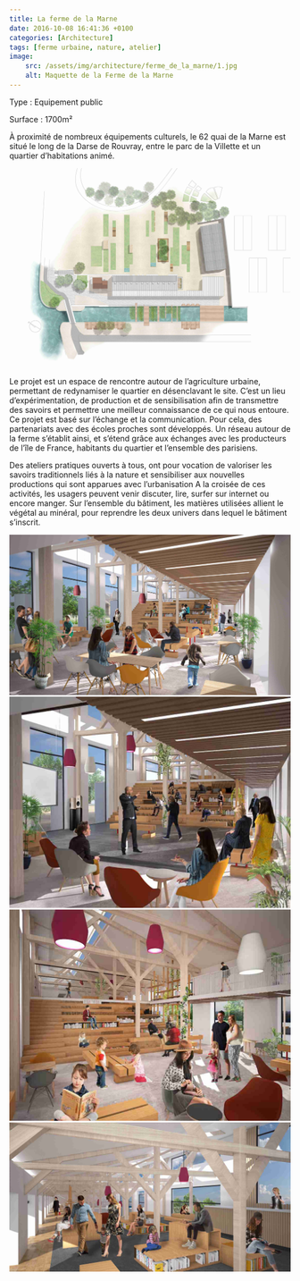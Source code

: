 ```yaml
---
title: La ferme de la Marne
date: 2016-10-08 16:41:36 +0100
categories: [Architecture]
tags: [ferme urbaine, nature, atelier]
image:
    src: /assets/img/architecture/ferme_de_la_marne/1.jpg
    alt: Maquette de la Ferme de la Marne
---
```


Type : Equipement public

Surface : 1700m²

À proximité de nombreux équipements culturels, le 62 quai de la Marne est situé le long de la Darse de Rouvray, 
entre le parc de la Villette et un quartier d’habitations animé.

![Plan de la Ferme de la Marne](/assets/img/architecture/ferme_de_la_marne/6.jpg)

Le projet est un espace de rencontre autour de l’agriculture urbaine, permettant de redynamiser le quartier en 
désenclavant le site. C’est un lieu d’expérimentation, de production et de sensibilisation afin de transmettre 
des savoirs et permettre une meilleur connaissance de ce qui nous entoure. Ce projet est basé sur l’échange et la 
communication. Pour cela, des partenariats avec des écoles proches sont développés. Un réseau autour de la ferme 
s’établit ainsi, et s’étend grâce aux échanges avec les producteurs de l’île de France, habitants du quartier et 
l’ensemble des parisiens.

Des ateliers pratiques ouverts à tous, ont pour vocation de valoriser les savoirs traditionnels liés à la nature et
sensibiliser aux nouvelles productions qui sont apparues avec l’urbanisation A la croisée de ces activités, les 
usagers peuvent venir discuter, lire, surfer sur internet ou encore manger. Sur l’ensemble du bâtiment, les 
matières utilisées allient le végétal au minéral, pour reprendre les deux univers dans lequel le bâtiment s’inscrit.

![Maquette de la Ferme de la Marne 1](/assets/img/architecture/ferme_de_la_marne/2.jpg)
![Maquette de la Ferme de la Marne 2](/assets/img/architecture/ferme_de_la_marne/3.jpg)
![Maquette de la Ferme de la Marne 3](/assets/img/architecture/ferme_de_la_marne/4.jpg)
![Maquette de la Ferme de la Marne 4](/assets/img/architecture/ferme_de_la_marne/5.jpg)

